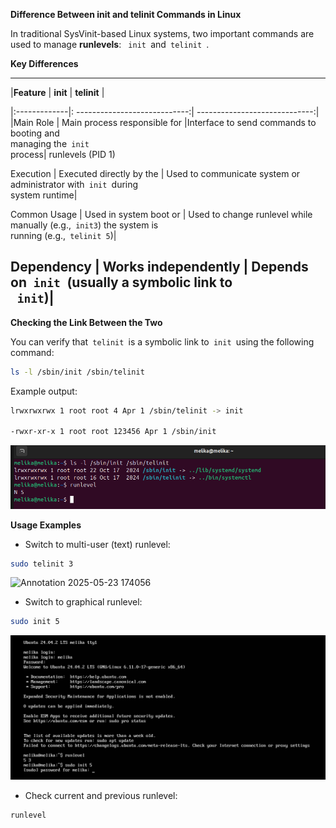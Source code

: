 **Difference Between init and telinit Commands in Linux**

In traditional SysVinit-based Linux systems, two important commands are
used to manage **runlevels**:
` init `and` telinit `.

**Key Differences**

  ------------------------------------------------------------------------
  |**Feature** |  **init**                  |   **telinit**               |

  |:-------------|: ----------------------------:| -----------------------------:|
  |Main Role   |  Main process responsible for |Interface to send commands to
                booting and<br> managing         the` init `<br>process|
                runlevels (PID 1)            

  Execution   |  Executed directly by the   |  Used to communicate
                system or <br>administrator   with` init `during <br>system
                                             runtime|

  Common Usage | Used in system boot or   |   Used to change runlevel while
                manually (e.g.,` init3`)      the system is <br>running
                                             (e.g.,` telinit 5`)|

  Dependency |   Works independently    |    Depends on` init `(usually a
                                             symbolic link to<br>` init`)|
  ------------------------------------------------------------------------

**Checking the Link Between the Two**

You can verify that` telinit `is a symbolic link to` init `using the
following command:

```bash
ls -l /sbin/init /sbin/telinit
```
Example output:

```bash
lrwxrwxrwx 1 root root 4 Apr 1 /sbin/telinit -> init

-rwxr-xr-x 1 root root 123456 Apr 1 /sbin/init
```
![Annotation 2025-05-23 173855](./media/media/image1.png)


**Usage Examples**

- Switch to multi-user (text) runlevel:

```bash
sudo telinit 3
```
![Annotation 2025-05-23
174056](./media/media/image2.png)


- Switch to graphical runlevel:

```bash
sudo init 5
```
![Annotation 2025-05-23 174515](./media/media/image3.png)


- Check current and previous runlevel:

```bash
runlevel
```